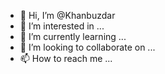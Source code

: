 - 👋 Hi, I’m @Khanbuzdar
- 👀 I’m interested in ...
- 🌱 I’m currently learning ...
- 💞️ I’m looking to collaborate on ...
- 📫 How to reach me ...

<!---
Khanbuzdar/Khanbuzdar is a ✨ special ✨ repository because its `README.md` (this file) appears on your GitHub profile.
You can click the Preview link to take a look at your changes.
--->
